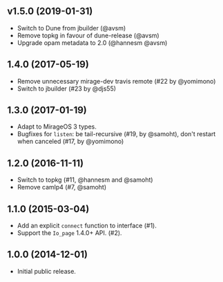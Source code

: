 ## v1.5.0 (2019-01-31)

- Switch to Dune from jbuilder (@avsm)
- Remove topkg in favour of dune-release (@avsm)
- Upgrade opam metadata to 2.0 (@hannesm @avsm)

## 1.4.0 (2017-05-19)

- Remove unnecessary mirage-dev travis remote (#22 by @yomimono)
- Switch to jbuilder (#23 by @djs55)

## 1.3.0 (2017-01-19)

- Adapt to MirageOS 3 types.
- Bugfixes for `listen`: be tail-recursive (#19, by @samoht), don't restart when canceled (#17, by @yomimono)

## 1.2.0 (2016-11-11)

- Switch to topkg (#11, @hannesm and @samoht)
- Remove camlp4 (#7, @samoht)

## 1.1.0 (2015-03-04)

- Add an explicit `connect` function to interface (#1).
- Support the `Io_page` 1.4.0+ API. (#2).

## 1.0.0 (2014-12-01)

- Initial public release.
